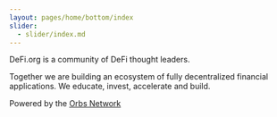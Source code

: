```yaml
---
layout: pages/home/bottom/index
slider:
  - slider/index.md
---
```


DeFi.org is a community of DeFi thought leaders.

Together we are building an ecosystem of fully
decentralized financial applications. We
educate, invest, accelerate and build.

Powered by the [Orbs Network](/)
